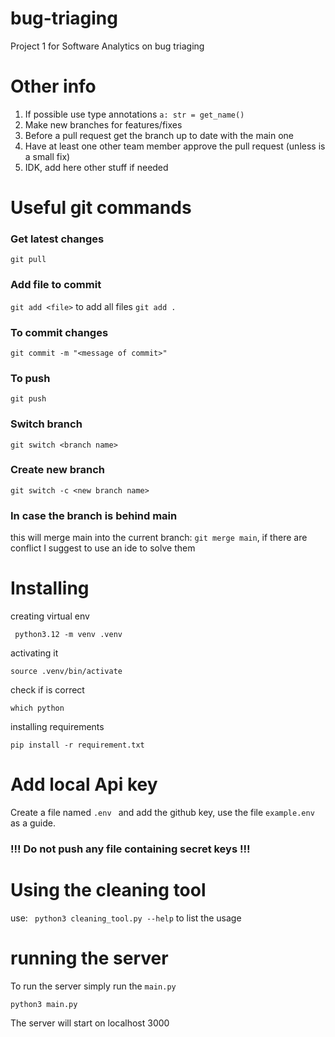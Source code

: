 # bug-triaging
Project 1 for Software Analytics on bug triaging

# Other info
1. If possible use type annotations `a: str = get_name()`
2. Make new branches for features/fixes
3. Before a pull request get the branch up to date with the main one
4. Have at least one other team member approve the pull request (unless is a small fix)
5. IDK, add here other stuff if needed

# Useful git commands
### Get latest changes
`git pull`
### Add file to commit
`git add <file>` to add all files `git add .`
### To commit changes
`git commit -m "<message of commit>"`
### To push
`git push`
### Switch branch
`git switch <branch name>`
### Create new branch
`git switch -c <new branch name>`
### In case the branch is behind main 
this will merge main into the current branch:
`git merge main`, if there are conflict I suggest to use an ide to solve them

# Installing
creating virtual env
```shell
 python3.12 -m venv .venv
```
activating it
```shell
source .venv/bin/activate
```
check if is correct
```shell
which python
```
installing requirements
```shell
pip install -r requirement.txt
```

# Add local Api key
Create a file named `.env ` and add the github key, use the file
`example.env` as a guide. 
### !!! Do not push any file containing secret keys !!!


# Using the cleaning tool
use: ` python3 cleaning_tool.py --help` to list the usage


# running the server
To run the server simply run the `main.py`
```shell
python3 main.py
```
The server will start on localhost 3000